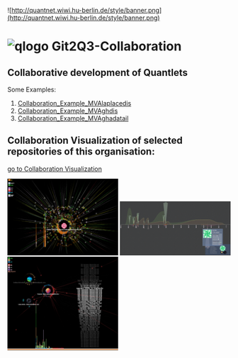 
![http://quantnet.wiwi.hu-berlin.de/style/banner.png](http://quantnet.wiwi.hu-berlin.de/style/banner.png)

# ![qlogo](http://quantnet.wiwi.hu-berlin.de/graphics/quantlogo.png) **Git2Q3-Collaboration**


## Collaborative development of Quantlets

Some Examples:

1. [Collaboration_Example_MVAlaplacedis](https://github.com/QuantLet/Collaboration_Example_MVAlaplacedis)
2. [Collaboration_Example_MVAghdis](https://github.com/QuantLet/Collaboration_Example_MVAghdis)
3. [Collaboration_Example_MVAghadatail](https://github.com/QuantLet/Collaboration_Example_MVAghadatail)



## Collaboration Visualization of selected repositories of this organisation:

[go to Collaboration Visualization](ReposCollaboration.md)

<img src="gh_visu_ISP_collaboration_1.png" width="250" />
<img src="gh_visu_SRM_collaboration_4.png" width="250" />
<img src="gh_visu_Ready_collaboration_5.png" width="250" />
